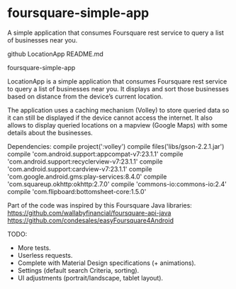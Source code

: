 # foursquare-simple-app
A simple application that consumes Foursquare rest service to query a list of businesses near you. 

github LocationApp README.md

foursquare-simple-app

LocationApp is a simple application that consumes Foursquare rest service to query a list of
businesses near you. It displays and sort those businesses based on distance from the device’s
current location.

The application uses a caching mechanism (Volley) to store queried data so it can
still be displayed if the device cannot access the internet. It also allows to display queried
locations on a mapview (Google Maps) with some details about the businesses.

Dependencies:
    compile project(':volley')
    compile files('libs/gson-2.2.1.jar')
    compile 'com.android.support:appcompat-v7:23.1.1'
    compile 'com.android.support:recyclerview-v7:23.1.1'
    compile 'com.android.support:cardview-v7:23.1.1'
    compile 'com.google.android.gms:play-services:8.4.0'
    compile 'com.squareup.okhttp:okhttp:2.7.0'
    compile 'commons-io:commons-io:2.4'
    compile 'com.flipboard:bottomsheet-core:1.5.0'

Part of the code was inspired by this Foursquare Java libraries:
	https://github.com/wallabyfinancial/foursquare-api-java
	https://github.com/condesales/easyFoursquare4Android

TODO:
- More tests.
- Userless requests.
- Complete with Material Design specifications (+ animations).
- Settings (default search Criteria, sorting).
- UI adjustments (portrait/landscape, tablet layout).







